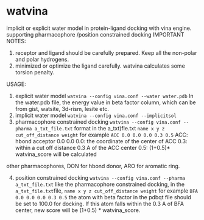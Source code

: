 # watvina
implicit or explicit water model in protein-ligand docking with vina engine. supporting pharmacophore /position constrained docking
IMPORTANT NOTES:
1. receptor and ligand should be carefully prepared. Keep all the non-polar and polar hydrogens.
2. minimized or optimize the ligand carefully. watvina calculates some torsion penalty.

USAGE: 
1. explicit water model
```watvina --config vina.conf --water water.pdb```
In the water.pdb file, the energy value in beta factor column, which can be from gist, watsite, 3d-rism, lesite etc.
2. implicit water model
```watvina --config vina.conf --implicitsol```
3. pharmacophore constrained docking
```watvina --config vina.conf --pharma a_txt_file.txt```
format in the a_txt)fle.txt
```name x y z cut_off_distance weight```
for example
```ACC 0.0 0.0 0.0 0.3 0.5```
ACC: hbond acceptor
0.0 0.0 0.0: the coordinate of the center of ACC
0.3: within a cut off distance 0.3 A of the ACC center
0.5: (1+0.5)* watvina_score will be calculated

other pharmacophores,  DON for hbond donor, ARO for aromatic ring. 

4. position constrained docking
```watvina --config vina.conf --pharma a_txt_file.txt```
like the pharmacophore constrained docking, in the ```a_txt_file.txt```file,
```name x y z cut_off_distance weight```
for example
```BFA 0.0 0.0 0.0 0.3 0.5```
the atom with beta factor in the pdbqt file should be set to 100.0 for docking.
If this atom falls within the 0.3 A of BFA center, new score will be (1+0.5) * watvina_score.

